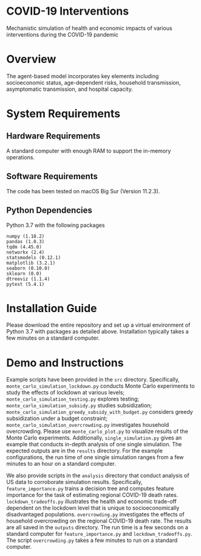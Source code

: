 # COVID-19 Interventions
Mechanistic simulation of health and economic impacts of various interventions during the COVID-19 pandemic

# Overview
The agent-based model incorporates key elements including socioeconomic status, age-dependent risks, household transmission, asymptomatic transmission, and hospital capacity.

# System Requirements
## Hardware Requirements
A standard computer with enough RAM to support the in-memory operations.
## Software Requirements
The code has been tested on macOS Big Sur (Version 11.2.3).
## Python Dependencies
Python 3.7 with the following packages
```
numpy (1.18.2)
pandas (1.0.3)
tqdm (4.45.0)
networkx (2.4)
statsmodels (0.12.1)
matplotlib (3.2.1)
seaborn (0.10.0)
sklearn (0.0)
dtreeviz (1.1.4)
pytest (5.4.1)
```

# Installation Guide
Please download the entire repository and set up a virtual environment of Python 3.7 with packages as detailed above. Installation typically takes a few minutes on a standard computer.

# Demo and Instructions
Example scripts have been provided in the `src` directory.
Specifically, `monte_carlo_simulation_lockdown.py` conducts Monte Carlo experiments to study the effects of lockdown at various levels;
`monte_carlo_simulation_testing.py` explores testing;
`monte_carlo_simulation_subsidy.py` studies subsidization;
`monte_carlo_simulation_greedy_subsidy_with_budget.py` considers greedy subsidization under a budget constraint;
`monte_carlo_simulation_overcrowding.py` investigates household overcrowding.
Please use `monte_carlo_plot.py` to visualize results of the Monte Carlo experiments.
Additionally, `single_simulation.py` gives an example that conducts in-depth analysis of one single simulation.
The expected outputs are in the `results` directory. For the example configurations, the run time of one single simulation ranges from a few minutes to an hour on a standard computer.

We also provide scripts in the `analysis` directory that conduct analysis of US data to corroborate simulation results. Specifically, `feature_importance.py` trains a decision tree and computes feature importance for the task of estimating regional COVID-19 death rates. `lockdown_tradeoffs.py` illustrates the health and economic trade-off dependent on the lockdown level that is unique to socioeconomically disadvantaged populations. `overcrowding.py` investigates the effects of household overcrowding on the regional COVID-19 death rate. The results are all saved in the `outputs` directory. The run time is a few seconds on a standard computer for `feature_importance.py` and `lockdown_tradeoffs.py`. The script `overcrowding.py` takes a few minutes to run on a standard computer.

